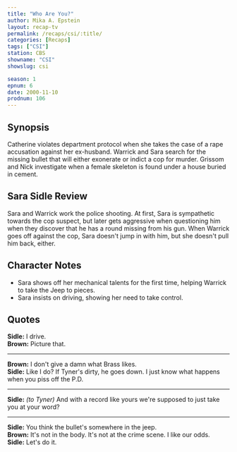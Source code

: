 ```yaml
---
title: "Who Are You?"
author: Mika A. Epstein
layout: recap-tv
permalink: /recaps/csi/:title/
categories: [Recaps]
tags: ["CSI"]
station: CBS
showname: "CSI"
showslug: csi

season: 1
epnum: 6
date: 2000-11-10
prodnum: 106  
---
```


## Synopsis

Catherine violates department protocol when she takes the case of a rape accusation against her ex-husband. Warrick and Sara search for the missing bullet that will either exonerate or indict a cop for murder. Grissom and Nick investigate when a female skeleton is found under a house buried in cement.

## Sara Sidle Review

Sara and Warrick work the police shooting. At first, Sara is sympathetic towards the cop suspect, but later gets aggressive when questioning him when they discover that he has a round missing from his gun. When Warrick goes off against the cop, Sara doesn't jump in with him, but she doesn't pull him back, either.

## Character Notes

* Sara shows off her mechanical talents for the first time, helping Warrick to take the Jeep to pieces.  
* Sara insists on driving, showing her need to take control.

## Quotes

**Sidle:** I drive.  
**Brown:** Picture that.  

- - -

**Brown:** I don't give a damn what Brass likes.  
**Sidle:** Like I do? If Tyner's dirty, he goes down. I just know what happens when you piss off the P.D.  

- - -

**Sidle:** _(to Tyner)_ And with a record like yours we're supposed to just take you at your word?
  

- - -

**Sidle:** You think the bullet's somewhere in the jeep.  
**Brown:** It's not in the body. It's not at the crime scene. I like our odds.  
**Sidle:** Let's do it.

